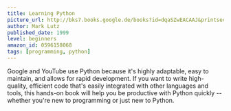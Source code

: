 ```yaml
---
title: Learning Python
picture_url: http://bks7.books.google.de/books?id=dqaSZwEACAAJ&printsec=frontcover&img=1&zoom=1&imgtk=AFLRE723mKvrZLe22BLCMYKcS3vo4-zxP3CAStk_xc2TLzhAcjQ9bY5QQ33975LC9YeqoFamxVQz4s96LCYJ_kpzr87mo3Az6f44D0OBm9Y9Mzb3E7UVa4DUFE05bo-NlibmutSHGw6L
author: Mark Lutz
published_date: 1999
level: beginners
amazon_id: 0596158068
tags: [programming, python]
---
```

Google and YouTube use Python because it's highly adaptable, easy to maintain, and allows for rapid development. If you want to write high-quality, efficient code that's easily integrated with other languages and tools, this hands-on book will help you be productive with Python quickly -- whether you're new to programming or just new to Python.